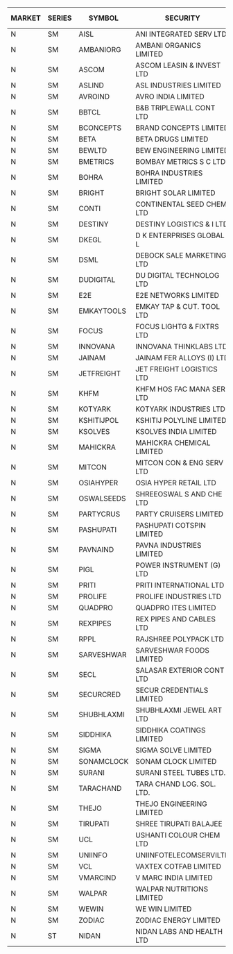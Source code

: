 


| MARKET | SERIES | SYMBOL | SECURITY | PREV CL PR | OPEN PRICE | HIGH PRICE | LOW PRICE | CLOSE PRICE | NET TRDVAL | NET TRDQTY | CORP IND | HI 52 WK | LO 52 WK |
| ----- | ----- | ----- | ----- | ----- | ----- | ----- | ----- | ----- | ----- | ----- | ----- | ----- | ----- |
| N | SM | AISL | ANI INTEGRATED SERV LTD. | 52.15 | 51.40 | 52.00 | 51.40 | 52.00 | 124080.00 | 2400 |  | 71.00 | 18.10 |
| N | SM | AMBANIORG | AMBANI ORGANICS LIMITED | 103.10 | 103.10 | 103.10 | 103.10 | 103.10 | 206200.00 | 2000 |  | 114.85 | 43.70 |
| N | SM | ASCOM | ASCOM LEASIN & INVEST LTD | 71.00 | 74.50 | 74.50 | 74.50 | 74.50 | 298000.00 | 4000 |  | 74.50 | 30.00 |
| N | SM | ASLIND | ASL INDUSTRIES LIMITED | 23.00 | 24.00 | 24.00 | 23.35 | 23.35 | 9508200.00 | 404000 |  | 25.00 | 10.10 |
| N | SM | AVROIND | AVRO INDIA LIMITED | 82.00 | 86.10 | 86.10 | 86.10 | 86.10 | 172200.00 | 2000 |  | 86.10 | 35.00 |
| N | SM | BBTCL | B&B TRIPLEWALL CONT LTD | 120.35 | 126.35 | 126.35 | 126.35 | 126.35 | 1137150.00 | 9000 |  | 126.35 | 33.40 |
| N | SM | BCONCEPTS | BRAND CONCEPTS LIMITED | 42.75 | 40.70 | 40.70 | 40.70 | 40.70 | 244200.00 | 6000 |  | 48.00 | 14.55 |
| N | SM | BETA | BETA DRUGS LIMITED | 473.95 | 478.00 | 485.00 | 476.05 | 485.00 | 1739600.00 | 3600 |  | 665.00 | 104.80 |
| N | SM | BEWLTD | BEW ENGINEERING LIMITED | 365.00 | 360.00 | 374.00 | 360.00 | 374.00 | 2188000.00 | 6000 |  | 388.20 | 228.15 |
| N | SM | BMETRICS | BOMBAY METRICS S C LTD | 128.50 | 130.00 | 130.00 | 126.50 | 126.50 | 459600.00 | 3600 |  | 144.10 | 117.90 |
| N | SM | BOHRA | BOHRA INDUSTRIES LIMITED | 3.80 | 3.65 | 3.65 | 3.65 | 3.65 | 36500.00 | 10000 |  | 7.25 | .95 |
| N | SM | BRIGHT | BRIGHT SOLAR LIMITED | 5.35 | 5.25 | 5.40 | 5.15 | 5.30 | 668850.00 | 126000 |  | 15.55 | 4.60 |
| N | SM | CONTI | CONTINENTAL SEED CHEM LTD | 7.65 | 7.65 | 7.65 | 7.30 | 7.30 | 49828.35 | 6666 |  | 10.85 | 5.20 |
| N | SM | DESTINY | DESTINY LOGISTICS & I LTD | 13.90 | 13.25 | 13.25 | 13.25 | 13.25 | 79500.00 | 6000 |  | 15.35 | 13.25 |
| N | SM | DKEGL | D K ENTERPRISES GLOBAL L | 44.00 | 47.70 | 48.00 | 43.00 | 44.95 | 5010000.00 | 108000 |  | 48.00 | 35.10 |
| N | SM | DSML | DEBOCK SALE MARKETING LTD | 70.15 | 73.00 | 73.65 | 71.50 | 73.65 | 4402200.00 | 60000 |  | 85.95 | 5.75 |
| N | SM | DUDIGITAL | DU DIGITAL TECHNOLOG LTD | 130.00 | 132.50 | 132.50 | 132.50 | 132.50 | 265000.00 | 2000 |  | 153.05 | 95.00 |
| N | SM | E2E | E2E NETWORKS LIMITED | 51.45 | 54.00 | 54.00 | 54.00 | 54.00 | 972000.00 | 18000 |  | 61.30 | 35.55 |
| N | SM | EMKAYTOOLS | EMKAY TAP & CUT. TOOL LTD | 185.30 | 194.40 | 194.55 | 194.40 | 194.55 | 233370.00 | 1200 |  | 205.25 | 73.85 |
| N | SM | FOCUS | FOCUS LIGHTG & FIXTRS LTD | 77.40 | 81.25 | 81.25 | 81.25 | 81.25 | 731250.00 | 9000 |  | 81.25 | 18.05 |
| N | SM | INNOVANA | INNOVANA THINKLABS LTD. | 184.65 | 175.45 | 193.00 | 175.45 | 192.50 | 3114700.00 | 17000 |  | 211.00 | 70.25 |
| N | SM | JAINAM | JAINAM FER ALLOYS (I) LTD | 86.30 | 82.50 | 92.00 | 82.00 | 89.70 | 3473500.00 | 40000 |  | 107.75 | 69.70 |
| N | SM | JETFREIGHT | JET FREIGHT LOGISTICS LTD | 48.50 | 46.15 | 46.15 | 46.15 | 46.15 | 184600.00 | 4000 |  | 56.65 | 13.25 |
| N | SM | KHFM | KHFM HOS FAC MANA SER LTD | 69.00 | 71.00 | 71.00 | 71.00 | 71.00 | 213000.00 | 3000 |  | 72.00 | 25.75 |
| N | SM | KOTYARK | KOTYARK INDUSTRIES LTD | 97.10 | 106.80 | 106.80 | 87.40 | 91.70 | 29490000.00 | 312000 |  | 106.80 | 67.90 |
| N | SM | KSHITIJPOL | KSHITIJ POLYLINE LIMITED | 33.50 | 32.00 | 32.00 | 32.00 | 32.00 | 1493120.00 | 46660 |  | 45.65 | 19.85 |
| N | SM | KSOLVES | KSOLVES INDIA LIMITED | 310.00 | 310.55 | 314.00 | 310.00 | 310.10 | 8942340.00 | 28800 |  | 1718.20 | 295.55 |
| N | SM | MAHICKRA | MAHICKRA CHEMICAL LIMITED | 78.15 | 81.80 | 81.90 | 81.80 | 81.90 | 368325.00 | 4500 |  | 96.50 | 75.00 |
| N | SM | MITCON | MITCON CON & ENG SERV LTD | 50.10 | 53.00 | 53.00 | 53.00 | 53.00 | 106000.00 | 2000 |  | 64.95 | 33.10 |
| N | SM | OSIAHYPER | OSIA HYPER RETAIL LTD | 200.00 | 203.90 | 203.90 | 203.90 | 203.90 | 407800.00 | 2000 |  | 257.00 | 117.00 |
| N | SM | OSWALSEEDS | SHREEOSWAL S AND CHE LTD | 56.75 | 55.80 | 55.80 | 55.80 | 55.80 | 223200.00 | 4000 |  | 60.00 | 28.00 |
| N | SM | PARTYCRUS | PARTY CRUISERS LIMITED | 30.05 | 31.55 | 31.55 | 31.55 | 31.55 | 315500.00 | 10000 |  | 39.90 | 16.50 |
| N | SM | PASHUPATI | PASHUPATI COTSPIN LIMITED | 82.00 | 82.50 | 82.50 | 80.50 | 80.50 | 521680.00 | 6400 |  | 99.00 | 50.00 |
| N | SM | PAVNAIND | PAVNA INDUSTRIES LIMITED | 210.00 | 210.50 | 212.00 | 210.50 | 212.00 | 338000.00 | 1600 |  | 225.00 | 165.05 |
| N | SM | PIGL | POWER INSTRUMENT (G) LTD | 51.05 | 48.60 | 48.60 | 48.60 | 48.60 | 97200.00 | 2000 |  | 88.60 | 10.20 |
| N | SM | PRITI | PRITI INTERNATIONAL LTD | 67.85 | 67.00 | 67.00 | 64.50 | 64.70 | 3772320.00 | 57600 |  | 284.90 | 57.25 |
| N | SM | PROLIFE | PROLIFE INDUSTRIES LTD | 116.30 | 110.50 | 110.50 | 110.50 | 110.50 | 1657500.00 | 15000 |  | 131.60 | 35.90 |
| N | SM | QUADPRO | QUADPRO ITES LIMITED | 14.75 | 14.85 | 14.85 | 14.50 | 14.50 | 263100.00 | 18000 |  | 18.80 | 14.10 |
| N | SM | REXPIPES | REX PIPES AND CABLES LTD | 47.40 | 47.40 | 49.00 | 45.10 | 49.00 | 948800.00 | 20000 |  | 64.35 | 26.00 |
| N | SM | RPPL | RAJSHREE POLYPACK LTD | 194.35 | 193.70 | 193.70 | 186.00 | 187.00 | 2644550.00 | 14000 |  | 213.95 | 81.80 |
| N | SM | SARVESHWAR | SARVESHWAR FOODS LIMITED | 24.15 | 23.00 | 23.00 | 22.95 | 22.95 | 220560.00 | 9600 |  | 37.85 | 11.70 |
| N | SM | SECL | SALASAR EXTERIOR CONT LTD | 46.25 | 43.95 | 48.55 | 43.95 | 43.95 | 409350.00 | 9000 |  | 48.55 | 9.90 |
| N | SM | SECURCRED | SECUR CREDENTIALS LIMITED | 28.10 | 29.50 | 29.50 | 29.50 | 29.50 | 17700.00 | 600 |  | 36.25 | 12.00 |
| N | SM | SHUBHLAXMI | SHUBHLAXMI JEWEL ART LTD | 13.00 | 12.95 | 12.95 | 12.95 | 12.95 | 12950.00 | 1000 |  | 26.80 | 11.20 |
| N | SM | SIDDHIKA | SIDDHIKA COATINGS LIMITED | 74.60 | 74.60 | 78.00 | 74.60 | 78.00 | 305200.00 | 4000 |  | 94.00 | 45.00 |
| N | SM | SIGMA | SIGMA SOLVE LIMITED | 361.00 | 350.00 | 350.00 | 350.00 | 350.00 | 210000.00 | 600 |  | 395.10 | 33.80 |
| N | SM | SONAMCLOCK | SONAM CLOCK LIMITED | 62.90 | 63.00 | 65.00 | 63.00 | 64.00 | 576000.00 | 9000 |  | 70.20 | 39.00 |
| N | SM | SURANI | SURANI STEEL TUBES LTD. | 29.10 | 27.65 | 27.65 | 27.65 | 27.65 | 165900.00 | 6000 |  | 46.65 | 17.35 |
| N | SM | TARACHAND | TARA CHAND LOG. SOL. LTD. | 40.40 | 40.95 | 41.90 | 40.95 | 41.90 | 247700.00 | 6000 |  | 52.35 | 26.00 |
| N | SM | THEJO | THEJO ENGINEERING LIMITED | 886.25 | 862.00 | 920.00 | 835.00 | 874.90 | 4684387.50 | 5400 |  | 3950.00 | 826.00 |
| N | SM | TIRUPATI | SHREE TIRUPATI BALAJEE | 44.00 | 44.00 | 44.00 | 44.00 | 44.00 | 132000.00 | 3000 |  | 72.25 | 26.05 |
| N | SM | UCL | USHANTI COLOUR CHEM LTD | 56.00 | 52.10 | 57.50 | 52.10 | 57.50 | 1825000.00 | 34000 |  | 61.60 | 25.00 |
| N | SM | UNIINFO | UNIINFOTELECOMSERVILTD | 25.50 | 24.70 | 25.90 | 24.30 | 25.90 | 149800.00 | 6000 |  | 27.45 | 14.75 |
| N | SM | VCL | VAXTEX COTFAB LIMITED | 106.00 | 110.00 | 110.00 | 110.00 | 110.00 | 165000.00 | 1500 |  | 110.00 | 17.00 |
| N | SM | VMARCIND | V MARC INDIA LIMITED | 30.35 | 29.15 | 31.30 | 29.15 | 31.30 | 181350.00 | 6000 |  | 45.00 | 25.35 |
| N | SM | WALPAR | WALPAR NUTRITIONS LIMITED | 29.40 | 30.50 | 30.50 | 30.50 | 30.50 | 122000.00 | 4000 |  | 51.50 | 29.40 |
| N | SM | WEWIN | WE WIN LIMITED | 34.50 | 32.80 | 32.80 | 32.80 | 32.80 | 98400.00 | 3000 |  | 55.15 | 13.05 |
| N | SM | ZODIAC | ZODIAC ENERGY LIMITED | 27.05 | 28.35 | 28.40 | 28.35 | 28.40 | 227000.00 | 8000 |  | 31.60 | 11.90 |
| N | ST | NIDAN | NIDAN LABS AND HEALTH LTD | 91.20 | 86.65 | 86.65 | 86.65 | 86.65 | 1126450.00 | 13000 |  | 123.90 | 86.65 |



